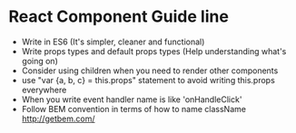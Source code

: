 # React Component Guide line

- Write in ES6 (It's simpler, cleaner and functional)
- Write props types and default props types (Help understanding what's going on)
- Consider using children when you need to render other components
- use "var {a, b, c} = this.props" statement to avoid writing this.props everywhere
- When you write event handler name is like 'onHandleClick'
- Follow BEM convention in terms of how to name className http://getbem.com/
